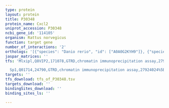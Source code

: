 ```yaml
---
type: protein
layout: protein
title: P30348
protein_name: Cxcl2
uniprot_accession: P30348
ncbi_gene_id: '114105'
organism: Rattus norvegicus
function: target gene
number_of_interactions: '2'
orthologs: '[{"species": "Danio rerio", "id": ["A0A0G2KYH9"]}, {"species": "Mus musculus", "id": ["<a href=\"/protein/q6w5c0\">Q6W5C0</a>", "<a href=\"/protein/p10889\">P10889</a>"]}]'
jaspar_matrices: ''
tfs: 'Mlxipl,Q8VIP2,171078,GTRD,chromatin immunoprecipitation assay,27924024%5Buid%5D,No

  Sp1,Q01714,24790,GTRD,chromatin immunoprecipitation assay,27924024%5Buid%5D,No'
targets: ''
tfs_download: tfs_of_P30348.tsv
targets_download: ''
bindingSites_download: ''
binding_sites_ls: ''

---
```

